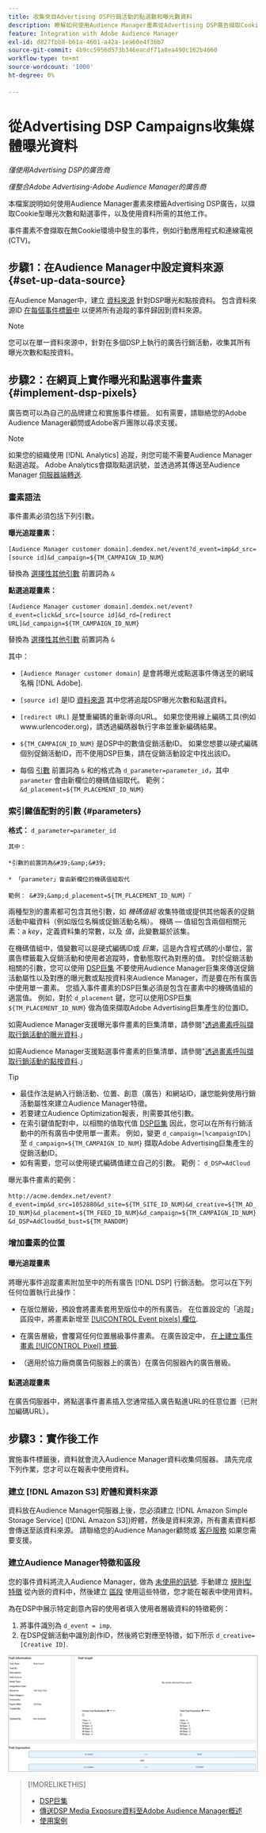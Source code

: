 ```yaml
---
title: 收集來自Advertising DSP行銷活動的點選數和曝光數資料
description: 瞭解如何使用Audience Manager畫素從Advertising DSP廣告擷取Cookie型曝光次數和點選事件
feature: Integration with Adobe Audience Manager
exl-id: d827fbb8-b61a-4601-a42a-1ea60e4f36b7
source-git-commit: 4b9cc5956d573b346eacdf71a8ea490c162b4660
workflow-type: tm+mt
source-wordcount: '1000'
ht-degree: 0%

---
```


# 從Advertising DSP Campaigns收集媒體曝光資料

*僅使用Advertising DSP的廣告商*

*僅整合Adobe Advertising-Adobe Audience Manager的廣告商*

本檔案說明如何使用Audience Manager畫素來標籤Advertising DSP廣告，以擷取Cookie型曝光次數和點選事件，以及使用資料所需的其他工作。

事件畫素不會擷取在無Cookie環境中發生的事件，例如行動應用程式和連線電視(CTV)。

## 步驟1：在Audience Manager中設定資料來源 {#set-up-data-source}

在Audience Manager中，建立 [資料來源](https://experienceleague.adobe.com/docs/audience-manager/user-guide/features/data-sources/datasources-list-and-settings.html) 針對DSP曝光和點按資料。 包含資料來源ID [在每個事件標籤中](#implement-dsp-pixels) 以便將所有追蹤的事件歸因到資料來源。

>[!NOTE]
> 您可以在單一資料來源中，針對在多個DSP上執行的廣告行銷活動，收集其所有曝光次數和點按資料。

## 步驟2：在網頁上實作曝光和點選事件畫素 {#implement-dsp-pixels}

廣告商可以為自己的品牌建立和實施事件標籤。 如有需要，請聯絡您的Adobe Audience Manager顧問或Adobe客戶團隊以尋求支援。

>[!NOTE]
>
>如果您的組織使用 [!DNL Analytics] 追蹤，則您可能不需要Audience Manager點選追蹤。 Adobe Analytics會擷取點選訊號，並透過將其傳送至Audience Manager [伺服器端轉送](https://experienceleague.adobe.com/docs/analytics/admin/admin-tools/server-side-forwarding/ssf.html).

### 畫素語法

事件畫素必須包括下列引數。

**曝光追蹤畫素：**

`[Audience Manager customer domain].demdex.net/event?d_event=imp&d_src=[source id]&d_campaign=${TM_CAMPAIGN_ID_NUM}`

替換為 [選擇性其他引數](#parameters) 前置詞為 `&`

**點選追蹤畫素：**

`[Audience Manager customer domain].demdex.net/event?d_event=click&d_src=[source id]&d_rd=[redirect URL]&d_campaign=${TM_CAMPAIGN_ID_NUM}`

替換為 [選擇性其他引數](#parameters) 前置詞為 `&`

其中：

* `[Audience Manager customer domain]` 是會將曝光或點選事件傳送至的網域名稱 [!DNL Adobe].

* `[source id]` 是ID [資料來源](#set-up-data-source) 其中您將追蹤DSP曝光次數和點選資料。

* `[redirect URL]` 是雙重編碼的重新導向URL。 如果您使用線上編碼工具(例如www.urlencoder.org)，請透過編碼器執行字串並重新編碼結果。

* `${TM_CAMPAIGN_ID_NUM}` 是DSP中的數值促銷活動ID。 如果您想要以硬式編碼個別促銷活動ID，而不使用DSP巨集，請在促銷活動設定中找出該ID。

* 每個 [引數](#key-value-pairs) 前置詞為 `&` 和的格式為 `d_parameter=parameter_id`，其中 `parameter` 會由新欄位的機碼值組取代。 範例： `&d_placement=${TM_PLACEMENT_ID_NUM}`

### 索引鍵值配對的引數 {#parameters}

**格式：**  `d_parameter=parameter_id`

    其中：
    
    *引數的前置詞為&#39;&amp;&#39;
    
    * 「parameter」會由新欄位的機碼值組取代
    
    範例： &#39;&amp;d_placement=${TM_PLACEMENT_ID_NUM}『

兩種型別的畫素都可包含其他引數，如 *機碼值組* 收集特徵或提供其他報表的促銷活動中繼資料（例如版位名稱或促銷活動名稱）。 機碼 — 值組包含兩個相關元素：a *key*，定義資料集的常數，以及 *值*，此變數屬於該集。

在機碼值組中，值變數可以是硬式編碼ID或 *巨集*，這是內含程式碼的小單位，當廣告標籤載入促銷活動和使用者追蹤時，會動態取代為對應的值。 對於促銷活動相關的引數，您可以使用 [DSP巨集](/help/dsp/campaign-management/macros.md) 不要使用Audience Manager巨集來傳送促銷活動屬性以及對應的曝光數或點按資料來Audience Manager，而是要在所有廣告中使用單一畫素。 您插入事件畫素的DSP巨集必須是包含在畫素中的機碼值組的適當值。 例如，對於 `d_placement` 鍵，您可以使用DSP巨集 `${TM_PLACEMENT_ID_NUM}` 做為值來擷取Adobe Advertising巨集產生的位置ID。

如需Audience Manager支援曝光事件畫素的巨集清單，請參閱&quot;[透過畫素呼叫擷取行銷活動的曝光資料](https://experienceleague.adobe.com/docs/audience-manager/user-guide/implementation-integration-guides/media-data-integration/impression-data-pixels.html#supported-key-value-pairs).」

如需Audience Manager支援點選事件畫素的巨集清單，請參閱&quot;[透過畫素呼叫擷取行銷活動的點按資料](https://experienceleague.adobe.com/docs/audience-manager/user-guide/implementation-integration-guides/media-data-integration/click-data-pixels.html).」

>[!TIP]
>
>* 最佳作法是納入行銷活動、位置、創意（廣告）和網站ID，讓您能夠使用行銷活動屬性來建立Audience Manager特徵。
>* 若要建立Audience Optimization報表，則需要其他引數。
>* 在索引鍵值配對中，以相關的值取代值 [DSP巨集](/help/dsp/campaign-management/macros.md) 因此，您可以在所有行銷活動中的所有廣告中使用單一畫素。 例如，變更 `d_campaign=[%campaignID%]`至 `d_campaign=${TM_CAMPAIGN_ID_NUM}` 擷取Adobe Advertising巨集產生的促銷活動ID。
>* 如有需要，您可以使用硬式編碼值建立自己的引數。 範例： `d_DSP=AdCloud`

曝光事件畫素的範例：

`http://acme.demdex.net/event?d_event=imp&d_src=1052880&d_site=${TM_SITE_ID_NUM}&d_creative=${TM_AD_ID_NUM}&d_placement=${TM_FEED_ID_NUM}&d_campaign=${TM_CAMPAIGN_ID_NUM}&d_DSP=AdCloud&d_bust=${TM_RANDOM}`

### 增加畫素的位置

#### 曝光追蹤畫素

將曝光事件追蹤畫素附加至中的所有廣告 [!DNL DSP] 行銷活動。 您可以在下列任何位置執行此操作：

* 在版位層級，預設會將畫素套用至版位中的所有廣告。 在位置設定的「追蹤」區段中，將畫素新增至 [[!UICONTROL Event pixels] 欄位](/help/dsp/campaign-management/placements/placement-settings.md).

* 在廣告層級，會覆寫任何位置層級事件畫素。 在廣告設定中， [在上建立事件畫素 [!UICONTROL Pixel] 標籤](/help/dsp/campaign-management/ads/ad-edit.md).

* （適用於協力廠商廣告伺服器上的廣告）在廣告伺服器內的廣告層級。

#### 點選追蹤畫素

在廣告伺服器中，將點選事件畫素插入您通常插入廣告點進URL的任意位置（已附加編碼URL）。

## 步驟3：實作後工作

實施事件標籤後，資料就會流入Audience Manager資料收集伺服器。 請先完成下列作業，您才可以在報表中使用資料。

### 建立 [!DNL Amazon S3] 貯體和資料來源

資料放在Audience Manager伺服器上後，您必須建立 [!DNL Amazon Simple Storage Service] ([!DNL Amazon S3])貯體，然後是資料來源，所有畫素資料都會傳送至該資料來源。 請聯絡您的Audience Manager顧問或 [客戶服務](https://experienceleague.adobe.com/docs/audience-manager/user-guide/help-and-legal/help-legal-contact.html) 如果您需要支援。

### 建立Audience Manager特徵和區段

您的事件資料將流入Audience Manager，做為 [未使用的訊號](https://experienceleague.adobe.com/docs/audience-manager/user-guide/reporting/interactive-and-overlap-reports/unused-signals.html). 手動建立 [規則型特徵](https://experienceleague.adobe.com/docs/audience-manager/user-guide/features/traits/trait-builder/create-onboarded-rule-based-traits.html) 從內嵌的資料中，然後建立 [區段](https://experienceleague.adobe.com/docs/audience-manager/user-guide/features/segments/segments-purpose.html) 使用這些特徵，您才能在報表中使用資料。

為在DSP中展示特定創意內容的使用者填入使用者層級資料的特徵範例：

1. 將事件識別為 `d_event = imp`.
1. 在DSP促銷活動中識別創作ID，然後將它對應至特徵，如下所示 `d_creative=[Creative ID]`.

![特徵建立畫面](/help/dsp/assets/aa-trait.png)

>[!MORELIKETHIS]
>
>* [DSP巨集](/help/dsp/campaign-management/macros.md)
>* [傳送DSP Media Exposure資料至Adobe Audience Manager概述](overview.md)
>* [使用案例](use-cases.md)

